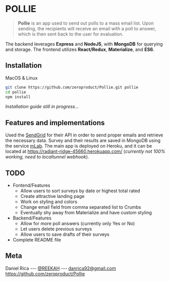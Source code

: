 # POLLIE
>**Pollie** is an app used to send out polls to a mass email list. Upon sending, the recipients will receive an email with a poll to answer, which is then sent back to the user for evaluation.

The backend leverages **Express** and **NodeJS**, with **MongoDB** for querying and storage. The frontend utilizes **React/Redux**, **Materialize**, and **ES6**.

## Installation
MacOS & Linux

```sh
git clone https://github.com/zeroproduct/Pollie.git pollie
cd pollie
npm install
```
*Installation guide still in progress...*

## Features and implementations
Used the [SendGrid](https://sendgrid.com/) for their API in order to send proper emails and retrieve the necessary data. Survey and their results are saved in MongoDB using the service [mLab](https://mlab.com/). The main app is deployed on Heroku, and it can be located at https://radiant-ridge-45660.herokuapp.com/ (*currently not 100% working, need to localtunnel webhook*).

## TODO
* Fontend/Features
  * Allow users to sort surveys by date or highest total rated
  * Create attractive landing page
  * Work on styling and colors
  * Change email field from comma separated list to Crumbs
  * Eventually shy away from Materialize and have custom styling
* Backend/Features
  * Allow for more poll answers (currently only Yes or No)
  * Let users delete previous surveys
  * Allow users to save drafts of their surveys
* Complete README file

## Meta
Daniel Rica --- [@REEKAH](http://reekah.now.sh/) --- danrica92@gmail.com
https://github.com/zeroproduct/Pollie
